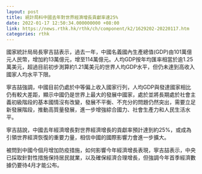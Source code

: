 ```yaml
---
layout: post
title: 統計局料中國去年對世界經濟增長貢獻率達25%
date: 2022-01-17 12:50:34.000000000 +08:00
link: https://news.rthk.hk/rthk/ch/component/k2/1629202-20220117.htm
categories: rthk
---
```


國家統計局局長寧吉喆表示，過去一年，中國名義國內生產總值(GDP)由101萬億元人民幣，增加約13萬億元，增至114萬億元。人均GDP按年均匯率相當於逾1.25萬美元，超過目前初步測算約1.21萬美元的世界人均GDP水平，但仍未達到高收入國家人均水平下限。

寧吉喆強調，中國目前仍處於中等偏上收入國家行列，人均GDP與發達國家相比仍有較大差距，顯示中國仍是世界上最大的發展中國家，處於並將長期處於社會主義初級階段的基本國情沒有改變，發展不平衡、不充分的問題仍然突出，需要立足新發展階段，推動高質量發展，進一步增強綜合國力、社會生產力和人民生活水平。

寧吉喆說，中國去年經濟增長對世界經濟增長的貢獻率預計達到約25%，或成為引領世界經濟恢復的重要力量，相信中國的國際影響力會進一步擴大。

被問到中國今個月增加防疫措施，如何影響今年經濟增長表現，寧吉喆表示，中央已採取針對性措施保持居民就業，以及確保經濟合理增長，但強調今年首季經濟數據仍要待4月才能公布。
